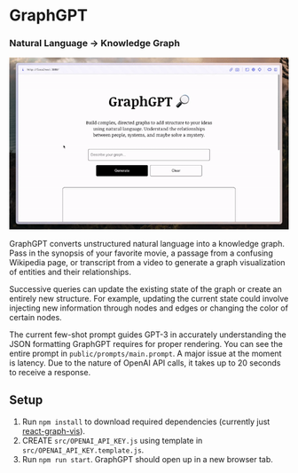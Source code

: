 # GraphGPT
### Natural Language → Knowledge Graph

![demo](demo.gif)

GraphGPT converts unstructured natural language into a knowledge graph. Pass in the synopsis of your favorite movie, a passage from a confusing Wikipedia page, or transcript from a video to generate a graph visualization of entities and their relationships. 

Successive queries can update the existing state of the graph or create an entirely new structure. For example, updating the current state could involve injecting new information through nodes and edges or changing the color of certain nodes.

The current few-shot prompt guides GPT-3 in accurately understanding the JSON formatting GraphGPT requires for proper rendering. You can see the entire prompt in `public/prompts/main.prompt`. A major issue at the moment is latency. Due to the nature of OpenAI API calls, it takes up to 20 seconds to receive a response.

## Setup

1. Run `npm install` to download required dependencies (currently just [react-graph-vis](https://github.com/crubier/react-graph-vis)).
2. CREATE `src/OPENAI_API_KEY.js` using template in `src/OPENAI_API_KEY.template.js`.
3. Run `npm run start`. GraphGPT should open up in a new browser tab.
